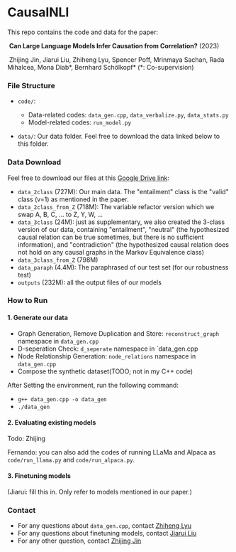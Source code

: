 # CausalNLI

This repo contains the code and data for the paper: 

​		**Can Large Language Models Infer Causation from Correlation?** (2023)

​		Zhijing Jin, Jiarui Liu, Zhiheng Lyu, Spencer Poff, Mrinmaya Sachan, Rada Mihalcea, Mona Diab\*, Bernhard Schölkopf\*       (*: Co-supervision)

### File Structure

- `code/`:
  - Data-related codes: `data_gen.cpp`, `data_verbalize.py`, `data_stats.py`
  - Model-related codes: `run_model.py` 

- `data/`: Our data folder. Feel free to download the data linked below to this folder.



### Data Download

Feel free to download our files at this [Google Drive link](https://drive.google.com/drive/folders/1a90-cCOFvrtbk30nXaW5GgFY_74A56c0):

- `data_2class` (727M): Our main data. The "entailment" class is the "valid" class (v=1) as mentioned in the paper.
- `data_2class_from_Z` (718M): The variable refactor version which we swap A, B, C, ... to Z, Y, W, ...
- `data_3class` (24M): just as supplementary, we also created the 3-class version of our data, containing "entailment", "neutral" (the hypothesized causal relation can be true sometimes, but there is no sufficient information), and "contradiction" (the hypothesized causal relation does not hold on any causal graphs in the Markov Equivalence class)
- `data_3class_from_Z` (798M) 
- `data_paraph` (4.4M): The paraphrased of our test set (for our robustness test)
- `outputs` (232M): all the output files of our models

### How to Run

#### 1. Generate our data

* Graph Generation, Remove Duplication and Store: `reconstruct_graph` namespace in `data_gen.cpp`
* D-seperation Check: `d_seperate` namespace in `data_gen.cpp
* Node Relationship Generation: `node_relations` namespace in `data_gen.cpp`
* Compose the synthetic dataset(TODO; not in my C++ code)

After Setting the environment, run the following command:

* `g++ data_gen.cpp -o data_gen`
* `./data_gen`

#### 2. Evaluating existing models

Todo: Zhijing

Fernando: you can also add the codes of running LLaMa and Alpaca as `code/run_llama.py` and `code/run_alpaca.py`.

#### 3. Finetuning models

(Jiarui: fill this in. Only refer to models mentioned in our paper.)

### Contact

- For any questions about  `data_gen.cpp`, contact [Zhiheng Lyu](https://cogito233.github.io/)
- For any questions about finetuning models, contact [Jiarui Liu](https://jiarui-liu.github.io/)
- For any other question, contact [Zhijing Jin](https://zhijing-jin.com)
